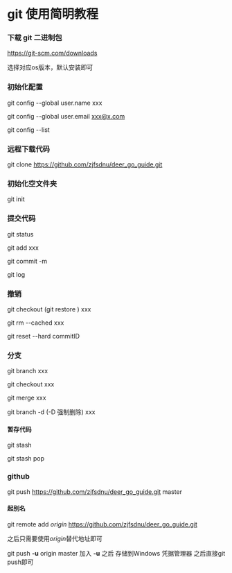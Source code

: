 # git 使用简明教程

### 下载 git 二进制包

https://git-scm.com/downloads

选择对应os版本，默认安装即可

### 初始化配置

git config --global user.name xxx

git config --global user.email xxx@x.com

git config --list

### 

### 远程下载代码

git clone https://github.com/zjfsdnu/deer_go_guide.git

### 初始化空文件夹

git init

### 提交代码

git status

git add xxx

git commit -m

git log

### 撤销

git checkout (git restore ) xxx

git rm --cached xxx

git reset --hard commitID

### 分支

git branch xxx

git checkout xxx

git merge xxx

git branch -d (-D 强制删除) xxx

#### 暂存代码

git stash

git stash pop

### github

git push https://github.com/zjfsdnu/deer_go_guide.git master

#### 起别名

git remote add *origin* https://github.com/zjfsdnu/deer_go_guide.git

之后只需要使用*origin*替代地址即可

git push **-u** origin master 加入 **-u** 之后 存储到Windows 凭据管理器 之后直接git push即可

